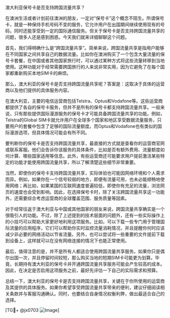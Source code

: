 澳大利亚保号卡是否支持跨国流量共享？

在澳洲生活或者计划前往澳洲的朋友，一定对“保号卡”这个概念不陌生。所谓保号卡，就是一种保持手机号码不变的服务，它允许用户在出国期间继续使用现有的号码，同时还能享受到一定的国际通信服务。但关于保号卡是否支持跨国流量共享的问题，很多人还是感到困惑。今天我们就来详细聊聊这个问题。

首先，我们得明确什么是“跨国流量共享”。简单来说，跨国流量共享是指用户能够在不同国家之间共享自己的数据流量。比如你在澳洲购买了一个包含大量流量的保号卡套餐，在中国或者其他国家旅行时，可以通过某种方式将这些流量转移到当地使用。这种功能对于经常需要跨国旅行的人来说非常实用，因为它避免了在每个国家都重新购买本地SIM卡的麻烦。

那么，澳大利亚的保号卡是否支持跨国流量共享呢？答案是：这取决于具体的运营商以及他们提供的具体服务内容。

在澳大利亚，主要的电信运营商包括Telstra、Optus和Vodafone等。这些运营商都提供了各自的保号卡服务，但并不是所有的保号卡都支持跨国流量共享。一般来说，只有那些提供国际漫游服务的保号卡才可能具备跨国流量共享的功能。例如，Telstra的Global SIM卡就允许用户在全球多个国家和地区享受数据流量服务，只要用户的套餐中包含了足够的国际流量额度。而Optus和Vodafone也有类似的国际漫游选项，但具体情况可能会有所不同。

要判断你的保号卡是否支持跨国流量共享，最直接的方式就是查看你的运营商官网或联系客服。他们会告诉你该服务的具体条件，比如是否有额外费用、流量额度如何计算、哪些国家适用等信息。此外，有些运营商还可能要求用户提前激活某些特定的功能才能使用跨国流量共享，所以了解清楚这些细节非常重要。

当然，即使你的保号卡支持跨国流量共享，实际体验也可能因网络环境和个人需求而异。例如，如果你在一个信号较弱的地方，即便有流量可用，也未必能顺畅地使用网络；再比如，如果某国的互联网速度普遍较低，即使你有充足的流量，浏览网页的速度也会受到影响。因此，在选择保号卡时，除了关注跨国流量共享这一功能外，还需要综合考虑运营商的全球覆盖范围、服务质量等因素。

对于经常往返于澳大利亚与中国或其他国家的朋友来说，跨国流量共享确实是一个很吸引人的功能。不过，除了上述提到的技术层面的问题外，还有一些实际操作上的小技巧可以帮助大家更好地利用这项服务。比如，可以下载一些专门用于管理国际流量的应用程序，它们可以帮助你实时监控流量消耗情况，并且提醒你何时应该减少非必要的网络活动以节省流量。另外，也可以尝试将一些重要的文件提前下载到设备上，这样就可以在没有网络连接的情况下也能正常使用。

最后，值得注意的是，并不是所有人都适合使用跨国流量共享服务。如果你只是偶尔出国一次，并且停留时间较短，那么购买当地的短期SIM卡可能更为划算。毕竟，长期持有澳大利亚的保号卡并开通跨国流量共享服务可能会产生较高的成本。因此，在决定是否启用这项服务之前，最好先评估一下自己的实际需求和预算。

总结一下，澳大利亚的保号卡是否支持跨国流量共享，关键在于你所使用的运营商及其提供的具体服务。如果你希望享受跨国流量共享带来的便利，建议仔细阅读相关条款并与客服沟通确认。同时，也要结合自身情况权衡利弊，做出最适合自己的选择。

[TG💪+ @jx0703 ![Image](https://github.com/user-attachments/assets/dbca1d08-cadb-493c-b0ec-ad6f7a83f270)]